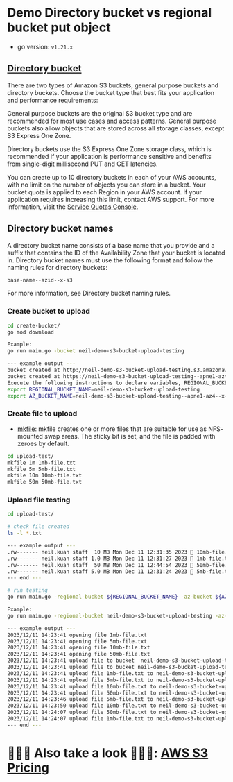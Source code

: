 # Demo Directory bucket vs regional bucket put object
- go version: `v1.21.x`


## [Directory bucket](https://docs.aws.amazon.com/zh_tw/AmazonS3/latest/userguide/directory-buckets-overview.html)
There are two types of Amazon S3 buckets, general purpose buckets and directory buckets. Choose the bucket type that best fits your application and performance requirements:

General purpose buckets are the original S3 bucket type and are recommended for most use cases and access patterns. General purpose buckets also allow objects that are stored across all storage classes, except S3 Express One Zone.

Directory buckets use the S3 Express One Zone storage class, which is recommended if your application is performance sensitive and benefits from single-digit millisecond PUT and GET latencies.

You can create up to 10 directory buckets in each of your AWS accounts, with no limit on the number of objects you can store in a bucket. Your bucket quota is applied to each Region in your AWS account. If your application requires increasing this limit, contact AWS support. For more information, visit the [Service Quotas Console](https://console.aws.amazon.com/servicequotas/home/services/s3/quotas/).

## Directory bucket names
A directory bucket name consists of a base name that you provide and a suffix that contains the ID of the Availability Zone that your bucket is located in. Directory bucket names must use the following format and follow the naming rules for directory buckets:
```bash
base-name--azid--x-s3
```
For more information, see Directory bucket naming rules.

### Create bucket to upload
```bash
cd create-bucket/
go mod download

Example:
go run main.go -bucket neil-demo-s3-bucket-upload-testing

--- example output ---
bucket created at http://neil-demo-s3-bucket-upload-testing.s3.amazonaws.com/
bucket created at https://neil-demo-s3-bucket-upload-testing--apne1-az4--x-s3.s3express-apne1-az4.ap-northeast-1.amazonaws.com/
Execute the following instructions to declare variables, REGIONAL_BUCKET_NAME and AZ_BUCKET_NAME:
export REGIONAL_BUCKET_NAME=neil-demo-s3-bucket-upload-testing
export AZ_BUCKET_NAME=neil-demo-s3-bucket-upload-testing--apne1-az4--x-s3
```

### Create file to upload
- [mkfile](https://ss64.com/bash/mkfile.html): mkfile creates one or more files that are suitable for use as NFS- mounted swap areas. The sticky bit is set, and the file is padded with zeroes by default.

```bash
cd upload-test/
mkfile 1m 1mb-file.txt
mkfile 5m 5mb-file.txt
mkfile 10m 10mb-file.txt
mkfile 50m 50mb-file.txt

```

### Upload file testing
```bash
cd upload-test/

# check file created
ls -l *.txt

--- example output ---
.rw------- neil.kuan staff  10 MB Mon Dec 11 12:31:35 2023  10mb-file.txt
.rw------- neil.kuan staff 1.0 MB Mon Dec 11 12:31:27 2023  1mb-file.txt
.rw------- neil.kuan staff  50 MB Mon Dec 11 12:44:54 2023  50mb-file.txt
.rw------- neil.kuan staff 5.0 MB Mon Dec 11 12:31:24 2023  5mb-file.txt
--- end ---

# run testing
go run main.go -regional-bucket ${REGIONAL_BUCKET_NAME} -az-bucket ${AZ_BUCKET_NAME}

Example:
go run main.go -regional-bucket neil-demo-s3-bucket-upload-testing -az-bucket neil-demo-s3-bucket-upload-testing--apne1-az4--x-s3

--- example output ---
2023/12/11 14:23:41 opening file 1mb-file.txt
2023/12/11 14:23:41 opening file 5mb-file.txt
2023/12/11 14:23:41 opening file 10mb-file.txt
2023/12/11 14:23:41 opening file 50mb-file.txt
2023/12/11 14:23:41 upload file to bucket  neil-demo-s3-bucket-upload-testing--apne1-az4--x-s3
2023/12/11 14:23:41 upload file to bucket neil-demo-s3-bucket-upload-testing
2023/12/11 14:23:41 upload file 1mb-file.txt to neil-demo-s3-bucket-upload-testing--apne1-az4--x-s3 successful time：2.572792ms
2023/12/11 14:23:41 upload file 5mb-file.txt to neil-demo-s3-bucket-upload-testing--apne1-az4--x-s3 successful time：972.708µs
2023/12/11 14:23:41 upload file 10mb-file.txt to neil-demo-s3-bucket-upload-testing--apne1-az4--x-s3 successful time：1.464167ms
2023/12/11 14:23:41 upload file 50mb-file.txt to neil-demo-s3-bucket-upload-testing--apne1-az4--x-s3 successful time：1.39325ms
2023/12/11 14:23:46 upload file 5mb-file.txt to neil-demo-s3-bucket-upload-testing successful time：4.8290915s
2023/12/11 14:23:50 upload file 10mb-file.txt to neil-demo-s3-bucket-upload-testing successful time：3.714354625s
2023/12/11 14:24:07 upload file 50mb-file.txt to neil-demo-s3-bucket-upload-testing successful time：17.285714167s
2023/12/11 14:24:07 upload file 1mb-file.txt to neil-demo-s3-bucket-upload-testing successful time：534.065542ms
--- end ---
```


# 🤪🤪🤪 Also take a look 🤪🤪🤪: [AWS S3 Pricing](https://aws.amazon.com/tw/s3/pricing/)
